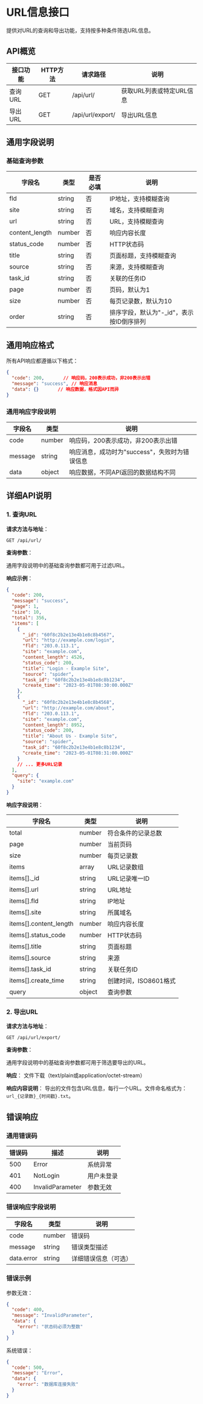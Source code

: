 # URL信息接口

提供对URL的查询和导出功能，支持按多种条件筛选URL信息。

## API概览

| 接口功能   | HTTP方法 | 请求路径          | 说明                     |
| ---------- | -------- | ----------------- | ------------------------ |
| 查询URL    | GET      | /api/url/         | 获取URL列表或特定URL信息 |
| 导出URL    | GET      | /api/url/export/  | 导出URL信息             |

## 通用字段说明

### 基础查询参数

| 字段名          | 类型     | 是否必填 | 说明                     |
| --------------- | -------- | -------- | ------------------------ |
| fld             | string   | 否       | IP地址，支持模糊查询     |
| site            | string   | 否       | 域名，支持模糊查询       |
| url             | string   | 否       | URL，支持模糊查询        |
| content_length  | number   | 否       | 响应内容长度             |
| status_code     | number   | 否       | HTTP状态码               |
| title           | string   | 否       | 页面标题，支持模糊查询   |
| source          | string   | 否       | 来源，支持模糊查询       |
| task_id         | string   | 否       | 关联的任务ID             |
| page            | number   | 否       | 页码，默认为1            |
| size            | number   | 否       | 每页记录数，默认为10     |
| order           | string   | 否       | 排序字段，默认为"-_id"，表示按ID倒序排列 |

## 通用响应格式

所有API响应都遵循以下格式：

```json
{
  "code": 200,       // 响应码，200表示成功，非200表示出错
  "message": "success", // 响应消息
  "data": {}       // 响应数据，格式因API而异
}
```

### 通用响应字段说明

| 字段名   | 类型   | 说明                                        |
| -------- | ------ | ------------------------------------------- |
| code     | number | 响应码，200表示成功，非200表示出错          |
| message  | string | 响应消息，成功时为"success"，失败时为错误信息 |
| data     | object | 响应数据，不同API返回的数据结构不同         |

## 详细API说明

### 1. 查询URL

**请求方法与地址**：
```
GET /api/url/
```

**查询参数**：

通用字段说明中的基础查询参数都可用于过滤URL。

**响应示例**：
```json
{
  "code": 200,
  "message": "success",
  "page": 1,
  "size": 10,
  "total": 356,
  "items": [
    {
      "_id": "60f8c2b2e13e4b1e8c8b4567",
      "url": "http://example.com/login",
      "fld": "203.0.113.1",
      "site": "example.com",
      "content_length": 4526,
      "status_code": 200,
      "title": "Login - Example Site",
      "source": "spider",
      "task_id": "60f8c2b2e13e4b1e8c8b1234",
      "create_time": "2023-05-01T08:30:00.000Z"
    },
    {
      "_id": "60f8c2b2e13e4b1e8c8b4568",
      "url": "http://example.com/about",
      "fld": "203.0.113.1",
      "site": "example.com",
      "content_length": 8952,
      "status_code": 200,
      "title": "About Us - Example Site",
      "source": "spider",
      "task_id": "60f8c2b2e13e4b1e8c8b1234",
      "create_time": "2023-05-01T08:31:00.000Z"
    }
    // ... 更多URL记录
  ],
  "query": {
    "site": "example.com"
  }
}
```

**响应字段说明**：

| 字段名                | 类型     | 说明                  |
| --------------------- | -------- | --------------------- |
| total                 | number   | 符合条件的记录总数    |
| page                  | number   | 当前页码              |
| size                  | number   | 每页记录数            |
| items                 | array    | URL记录数组           |
| items[].\_id          | string   | URL记录唯一ID         |
| items[].url           | string   | URL地址               |
| items[].fld           | string   | IP地址                |
| items[].site          | string   | 所属域名              |
| items[].content_length| number   | 响应内容长度          |
| items[].status_code   | number   | HTTP状态码            |
| items[].title         | string   | 页面标题              |
| items[].source        | string   | 来源                  |
| items[].task_id       | string   | 关联任务ID            |
| items[].create_time   | string   | 创建时间，ISO8601格式 |
| query                 | object   | 查询参数              |

### 2. 导出URL

**请求方法与地址**：
```
GET /api/url/export/
```

**查询参数**：

通用字段说明中的基础查询参数都可用于筛选要导出的URL。

**响应**：
文件下载（text/plain或application/octet-stream）

**响应内容说明**：
导出的文件包含URL信息，每行一个URL。文件命名格式为：`url_{记录数}_{时间戳}.txt`。

## 错误响应

### 通用错误码

| 错误码 | 描述                | 说明                 |
| ------ | ------------------- | -------------------- |
| 500    | Error               | 系统异常             |
| 401    | NotLogin            | 用户未登录           |
| 400    | InvalidParameter    | 参数无效             |

### 错误响应字段说明

| 字段名      | 类型   | 说明                     |
| ----------- | ------ | ------------------------ |
| code        | number | 错误码                   |
| message     | string | 错误类型描述             |
| data.error  | string | 详细错误信息（可选）     |

### 错误示例
参数无效：
```json
{
  "code": 400,
  "message": "InvalidParameter",
  "data": {
    "error": "状态码必须为整数"
  }
}
```

系统错误：
```json
{
  "code": 500,
  "message": "Error",
  "data": {
    "error": "数据库连接失败"
  }
}
```